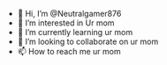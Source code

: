- 👋 Hi, I’m @Neutralgamer876
- 👀 I’m interested in Ur mom
- 🌱 I’m currently learning ur mom
- 💞️ I’m looking to collaborate on ur mom
- 📫 How to reach me ur mom

<!---
Neutralgamer876/Neutralgamer876 is a ✨ special ✨ repository because its `README.md` (this file) appears on your GitHub profile.
You can click the Preview link to take a look at your changes.
--->
